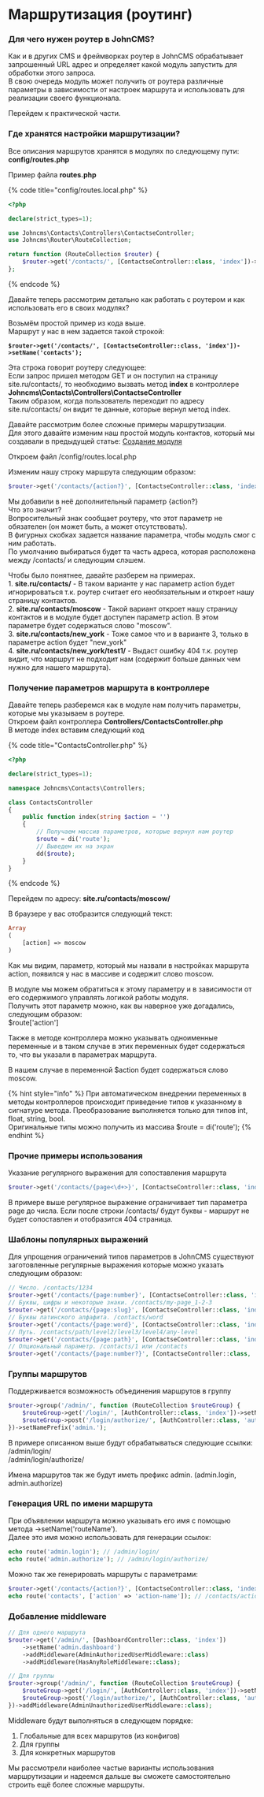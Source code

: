 # Маршрутизация (роутинг)

### **Для чего нужен роутер в JohnCMS?**

Как и в других CMS и фреймворках роутер в JohnCMS обрабатывает запрошенный URL адрес и определяет какой модуль запустить для обработки этого запроса.\
В свою очередь модуль может получить от роутера различные параметры в зависимости от настроек маршрута и использовать для реализации своего функционала.

Перейдем к практической части.

### Где хранятся настройки маршрутизации?

Все описания маршрутов хранятся в модулях по следующему пути: **config/routes.php**

Пример файла **routes.php**

{% code title="config/routes.local.php" %}
```php
<?php

declare(strict_types=1);

use Johncms\Contacts\Controllers\ContactseController;
use Johncms\Router\RouteCollection;

return function (RouteCollection $router) {
    $router->get('/contacts/', [ContactseController::class, 'index'])->setName('contacts');
};
```
{% endcode %}

Давайте теперь рассмотрим детально как работать с роутером и как использовать его в своих модулях?

Возьмём простой пример из кода выше.\
Маршрут у нас в нем задается такой строкой:

<pre class="language-php"><code class="lang-php"><strong>$router->get('/contacts/', [ContactseController::class, 'index'])->setName('contacts');
</strong></code></pre>

Эта строка говорит роутеру следующее:\
Если запрос пришел методом GET и он поступил на страницу site.ru/contacts/, то необходимо вызвать метод **index** в контроллере **Johncms\Contacts\Controllers\ContactseController**\
Таким образом, когда пользователь переходит по адресу site.ru/contacts/ он видит те данные, которые вернул метод index.

Давайте рассмотрим более сложные примеры маршрутизации.\
Для этого давайте изменим наш простой модуль контактов, который мы создавали в предыдущей статье: [Создание модуля](sozdanie-modulya.md)

Откроем файл /config/routes.local.php

Изменим нашу строку маршрута следующим образом:

```php
$router->get('/contacts/{action?}', [ContactseController::class, 'index'])->setName('contacts');
```

Мы добавили в неё дополнительный параметр {action?}\
Что это значит?\
Вопросительный знак сообщает роутеру, что этот параметр не обязателен (он может быть, а может отсутствовать).\
В фигурных скобках задается название параметра, чтобы модуль смог с ним работать.\
По умолчанию выбираться будет та часть адреса, которая расположена между /contacts/ и следующим слэшем.

Чтобы было понятнее, давайте разберем на примерах.\
1\. **site.ru/contacts/** - В таком варианте у нас параметр action будет игнорироваться т.к. роутер считает его необязательным и откроет нашу страницу контактов.\
2\. **site.ru/contacts/moscow**  - Такой вариант откроет нашу страницу контактов и в модуле будет доступен параметр action. В этом параметре будет содержаться слово "moscow".\
3\. **site.ru/contacts/new\_york** - Тоже самое что и в варианте 3, только в параметре action будет "new\_york"\
4\. **site.ru/contacts/new\_york/test1/** - Выдаст ошибку 404 т.к. роутер видит, что маршрут не подходит нам (содержит больше данных чем нужно для нашего маршрута).

### Получение параметров маршрута в контроллере

Давайте теперь разберемся как в модуле нам получить параметры, которые мы указываем в роутере.\
Откроем файл контроллера **Controllers/ContactsController.php**\
В методе index вставим следующий код

{% code title="ContactsController.php" %}
```php
<?php

declare(strict_types=1);

namespace Johncms\Contacts\Controllers;

class ContactsController
{
    public function index(string $action = '')
    {
        // Получаем массив параметров, которые вернул нам роутер
        $route = di('route');
        // Выведем их на экран
        dd($route);
    }
}
```
{% endcode %}

Перейдем по адресу: **site.ru/contacts/moscow/**

В браузере у вас отобразится следующий текст:

```php
Array
(
    [action] => moscow
)
```

Как мы видим, параметр, который мы назвали в настройках маршрута action, появился у нас в массиве и содержит слово moscow.

В модуле мы можем обратиться к этому параметру и в зависимости от его содержимого управлять логикой работы модуля.\
Получить этот параметр можно, как вы наверное уже догадались, следующим образом:\
&#x20;$route\['action']

Также в методе контроллера можно указывать одноименные переменные и в таком случае в этих переменных будет содержаться то, что вы указали в параметрах марщрута.

В нашем случае в переменной $action будет содержаться слово moscow.

{% hint style="info" %}
При автоматическом внедрении переменных в методы контроллеров происходит приведение типов к указанному в сигнатуре метода. Преобразование выполняется только для типов int, float, string, bool. \
Оригинальные типы можно получить из массива $route = di('route');
{% endhint %}

### Прочие примеры использования

Указание регулярного выражения для сопоставления маршрута

```php
$router->get('/contacts/{page<\d+>}', [ContactseController::class, 'index']);
```

В примере выше регулярное выражение ограничивает тип параметра page до числа. Если после строки /contacts/ будут буквы - маршрут не будет сопоставлен и отобразится 404 страница.

### Шаблоны популярных выражений

Для упрощения ограничений типов параметров в JohnCMS существуют заготовленные регулярные выражения которые можно указать следующим образом:

```php
// Число. /contacts/1234
$router->get('/contacts/{page:number}', [ContactseController::class, 'index']);
// Буквы, цифры и некоторые знаки. /contacts/my-page_1-2-3
$router->get('/contacts/{page:slug}', [ContactseController::class, 'index']);
// Буквы латинского алфафита. /contacts/word
$router->get('/contacts/{page:word}', [ContactseController::class, 'index']);
// Путь. /contacts/path/level2/level3/level4/any-level
$router->get('/contacts/{page:path}', [ContactseController::class, 'index']);
// Опциональный параметр. /contacts/1 или /contacts
$router->get('/contacts/{page:number?}', [ContactseController::class, 'index']);
```

### Группы маршрутов

Поддерживается возможность объединения маршрутов в группу

```php
$router->group('/admin/', function (RouteCollection $routeGroup) {
    $routeGroup->get('/login/', [AuthController::class, 'index'])->setName('login');
    $routeGroup->post('/login/authorize/', [AuthController::class, 'authorize'])->setName('authorize');
})->setNamePrefix('admin.');
```

В примере описанном выше будут обрабатываться следующие ссылки:\
/admin/login/\
/admin/login/authorize/

Имена маршрутов так же будут иметь префикс admin. (admin.login, admin.authorize)

### Генерация URL по имени маршрута

При объявлении маршрута можно указывать его имя с помощью метода ->setName('routeName').\
Далее это имя можно использовать для генерации ссылок:

```php
echo route('admin.login'); // /admin/login/
echo route('admin.authorize'); // /admin/login/authorize/
```

Можно так же генерировать маршруты с параметрами:

```php
$router->get('/contacts/{action?}', [ContactseController::class, 'index'])->setName('contacts');
echo route('contacts', ['action' => 'action-name']); // /contacts/action-name
```

### Добавление middleware

```php
// Для одного маршрута
$router->get('/admin/', [DashboardController::class, 'index'])
    ->setName('admin.dashboard')
    ->addMiddleware(AdminAuthorizedUserMiddleware::class)
    ->addMiddleware(HasAnyRoleMiddleware::class);

// Для группы
$router->group('/admin/', function (RouteCollection $routeGroup) {
    $routeGroup->get('/login/', [AuthController::class, 'index'])->setName('admin.login');
    $routeGroup->post('/login/authorize/', [AuthController::class, 'authorize'])->setName('admin.authorize');
})->addMiddleware(AdminUnauthorizedUserMiddleware::class);
```

Middleware будут выполняться в следующем порядке:

1. Глобальные для всех маршрутов (из конфигов)
2. Для группы
3. Для конкретных маршрутов

Мы рассмотрели наиболее частые варианты использования маршрутизации и надеемся дальше вы сможете самостоятельно строить ещё более сложные маршруты.
